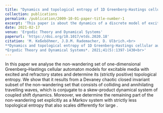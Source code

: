 ```yaml
---
title: "Dynamics and topological entropy of 1D Greenberg-Hastings cellular automata"
collection: publications
permalink: /publication/2009-10-01-paper-title-number-1
excerpt: 'This paper is about the dynamics of a discrete model of excitable media and its ergodic properties.'
date: 2021-02-17
venue: 'Ergodic Theory and Dynamical Systems'
paperurl: 'https://doi.org/10.1017/etds.2020.18'
citation: 'M. Keßeböhmer, J.D.M. Rademacher, D. Ulbrich.<br>
**Dynamics and topological entropy of 1D Greenberg-Hastings cellular automata**.<br>
*Ergodic Theory and Dynamical Systems*. 2021;41(5):1397-1430<br>'
---
```


In this paper we analyse the non-wandering set of one-dimensional Greenberg–Hastings cellular automaton models for excitable media with  excited and  refractory states and determine its (strictly positive) topological entropy. We show that it results from a Devaney chaotic closed invariant subset of the non-wandering set that consists of colliding and annihilating travelling waves, which is conjugate to a skew-product dynamical system of coupled shift dynamics. Moreover, we determine the remaining part of the non-wandering set explicitly as a Markov system with strictly less topological entropy that also scales differently for large .
